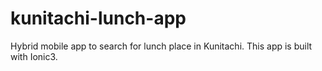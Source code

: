 # kunitachi-lunch-app

Hybrid mobile app to search for lunch place in Kunitachi. This app is built with Ionic3.
